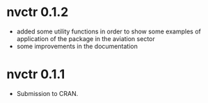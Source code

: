 # nvctr 0.1.2

* added some utility functions in order to show some examples of application of the
  package in the aviation sector
* some improvements in the documentation

# nvctr 0.1.1

* Submission to CRAN.
